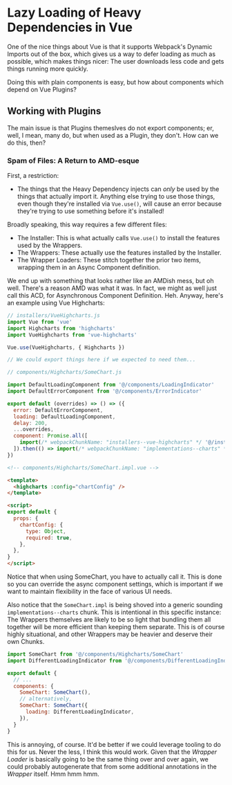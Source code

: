 Lazy Loading of Heavy Dependencies in Vue
=========================================

One of the nice things about Vue is that it supports Webpack's Dynamic Imports out of the box, which gives us a way to defer loading as much as possible, which makes things nicer: The user downloads less code and gets things running more quickly.

Doing this with plain components is easy, but how about components which depend on Vue Plugins?



## Working with Plugins

The main issue is that Plugins themeslves do not export components; er, well, I mean, many do, but when used as a Plugin, they don't.  How can we do this, then?


### Spam of Files: A Return to AMD-esque

First, a restriction:
- The things that the Heavy Dependency injects can _only_ be used by the things that actually import it.  Anything else trying to use those things, even though they're installed via `Vue.use()`, will cause an error because they're trying to use something before it's installed!

Broadly speaking, this way requires a few different files:
- The Installer: This is what actually calls `Vue.use()` to install the features used by the Wrappers.
- The Wrappers: These actually use the features installed by the Installer.
- The Wrapper Loaders: These stitch together the prior two items, wrapping them in an Async Component definition.

We end up with something that looks rather like an AMDish mess, but oh well.  There's a reason AMD was what it was.  In fact, we might as well just call this ACD, for Asynchronous Component Definition.  Heh.  Anyway, here's an example using Vue Highcharts:

```js
// installers/VueHighcharts.js
import Vue from 'vue'
import Highcharts from 'highcharts'
import VueHighcharts from 'vue-highcharts'

Vue.use(VueHighcharts, { Highcharts })

// We could export things here if we expected to need them...
```

```js
// components/Highcharts/SomeChart.js

import DefaultLoadingComponent from '@/components/LoadingIndicator'
import DefaultErrorComponent from '@/components/ErrorIndicator'

export default (overrides) => () => ({
  error: DefaultErrorComponent,
  loading: DefaultLoadingComponent,
  delay: 200,
  ...overrides,
  component: Promise.all([
    import(/* webpackChunkName: "installers--vue-highcharts" */ '@/installers/VueHighcharts'),
  ]).then(() => import(/* webpackChunkName: "implementations--charts" */ './SomeChart.impl')),
})
```

```html
<!-- components/Highcharts/SomeChart.impl.vue -->

<template>
  <highcharts :config="chartConfig" />
</template>

<script>
export default {
  props: {
    chartConfig: {
      type: Object,
      required: true,
    },
  },
}
</script>
```

Notice that when using SomeChart, you have to actually call it.  This is done so you can override the async component settings, which is important if we want to maintain flexibility in the face of various UI needs.

Also notice that the `SomeChart.impl` is being shoved into a generic sounding `implementations--charts` chunk.  This is intentional in this specific instance: The Wrappers themselves are likely to be so light that bundling them all together will be more efficient than keeping them separate.  This is of course highly situational, and other Wrappers may be heavier and deserve their own Chunks.

```js
import SomeChart from '@/components/Highcharts/SomeChart'
import DifferentLoadingIndicator from '@/components/DifferentLoadingIndicator'

export default {
  // ...
  components: {
    SomeChart: SomeChart(),
    // alternatively,
    SomeChart: SomeChart({
      loading: DifferentLoadingIndicator,
    }),
  }
}
```

This is annoying, of course.  It'd be better if we could leverage tooling to do this for us.  Never the less, I think this would work.  Given that the _Wrapper Loader_ is basically going to be the same thing over and over again, we could probably autogenerate that from some additional annotations in the _Wrapper_ itself.  Hmm hmm hmm.
